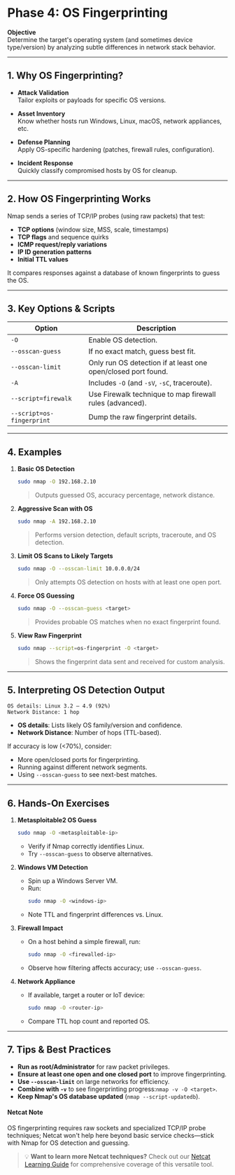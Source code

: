 # Phase 4: OS Fingerprinting

**Objective**  
Determine the target's operating system (and sometimes device type/version) by analyzing subtle differences in network stack behavior.

---

## 1. Why OS Fingerprinting?

- **Attack Validation**  
  Tailor exploits or payloads for specific OS versions.

- **Asset Inventory**  
  Know whether hosts run Windows, Linux, macOS, network appliances, etc.

- **Defense Planning**  
  Apply OS-specific hardening (patches, firewall rules, configuration).

- **Incident Response**  
  Quickly classify compromised hosts by OS for cleanup.

---

## 2. How OS Fingerprinting Works

Nmap sends a series of TCP/IP probes (using raw packets) that test:

- **TCP options** (window size, MSS, scale, timestamps)  
- **TCP flags** and sequence quirks  
- **ICMP request/reply variations**  
- **IP ID generation patterns**  
- **Initial TTL values**  

It compares responses against a database of known fingerprints to guess the OS.

---

## 3. Key Options & Scripts

| Option                     | Description                                                             |
|----------------------------|-------------------------------------------------------------------------|
| `-O`                       | Enable OS detection.                                                   |
| `--osscan-guess`           | If no exact match, guess best fit.                                      |
| `--osscan-limit`           | Only run OS detection if at least one open/closed port found.           |
| `-A`                       | Includes `-O` (and `-sV`, `-sC`, traceroute).                           |
| `--script=firewalk`        | Use Firewalk technique to map firewall rules (advanced).                |
| `--script=os-fingerprint`  | Dump the raw fingerprint details.                                       |

---

## 4. Examples

1. **Basic OS Detection**  
   ```bash
   sudo nmap -O 192.168.2.10
   ```
   > Outputs guessed OS, accuracy percentage, network distance.

2. **Aggressive Scan with OS**
   ```bash
   sudo nmap -A 192.168.2.10
   ```
   > Performs version detection, default scripts, traceroute, and OS detection.

3. **Limit OS Scans to Likely Targets**
   ```bash
   sudo nmap -O --osscan-limit 10.0.0.0/24
   ```
   > Only attempts OS detection on hosts with at least one open port.

4. **Force OS Guessing**
   ```bash
   sudo nmap -O --osscan-guess <target>
   ```
   > Provides probable OS matches when no exact fingerprint found.

5. **View Raw Fingerprint**
   ```bash
   sudo nmap --script=os-fingerprint -O <target>
   ```
   > Shows the fingerprint data sent and received for custom analysis.

---

## 5. Interpreting OS Detection Output

```text
OS details: Linux 3.2 – 4.9 (92%)
Network Distance: 1 hop
```

* **OS details**: Lists likely OS family/version and confidence.
* **Network Distance**: Number of hops (TTL-based).

If accuracy is low (<70%), consider:

* More open/closed ports for fingerprinting.
* Running against different network segments.
* Using `--osscan-guess` to see next-best matches.

---

## 6. Hands-On Exercises

1. **Metasploitable2 OS Guess**
   ```bash
   sudo nmap -O <metasploitable-ip>
   ```
   * Verify if Nmap correctly identifies Linux.
   * Try `--osscan-guess` to observe alternatives.

2. **Windows VM Detection**
   * Spin up a Windows Server VM.
   * Run:
     ```bash
     sudo nmap -O <windows-ip>
     ```
   * Note TTL and fingerprint differences vs. Linux.

3. **Firewall Impact**
   * On a host behind a simple firewall, run:
     ```bash
     sudo nmap -O <firewalled-ip>
     ```
   * Observe how filtering affects accuracy; use `--osscan-guess`.

4. **Network Appliance**
   * If available, target a router or IoT device:
     ```bash
     sudo nmap -O <router-ip>
     ```
   * Compare TTL hop count and reported OS.

---

## 7. Tips & Best Practices

* **Run as root/Administrator** for raw packet privileges.
* **Ensure at least one open and one closed port** to improve fingerprinting.
* **Use `--osscan-limit`** on large networks for efficiency.
* **Combine with `-v`** to see fingerprinting progress:`nmap -v -O <target>`.
* **Keep Nmap's OS database updated** (`nmap --script-updatedb`).

#### Netcat Note

OS fingerprinting requires raw sockets and specialized TCP/IP probe techniques; Netcat won't help here beyond basic service checks—stick with Nmap for OS detection and guessing.

> 💡 **Want to learn more Netcat techniques?** Check out our [Netcat Learning Guide](../netcat/) for comprehensive coverage of this versatile tool.
